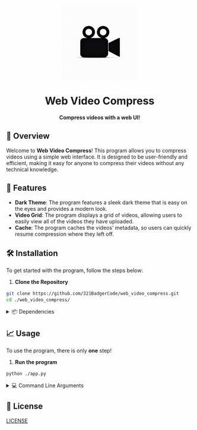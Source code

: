 <p align="center">
	<img src="./asset/logo.png" alt="Web Video Compress logo" width="200" height="200">
</p>

<h1 align="center">Web Video Compress</h1>

<p align="center">
	<strong>Compress videos with a web UI!</strong>
</p>

## 🚀 Overview

Welcome to **Web Video Compress**! This program allows you to compress videos using a simple web interface. It is designed to be user-friendly and efficient, making it easy for anyone to compress their videos without any technical knowledge.

## 🎨 Features

- **Dark Theme**: The program features a sleek dark theme that is easy on the eyes and provides a modern look.
- **Video Grid**: The program displays a grid of videos, allowing users to easily view all of the videos they have uploaded.
- **Cache**: The program caches the videos' metadata, so users can quickly resume compression where they left off.

## 🛠️ Installation

To get started with the program, follow the steps below:

1. **Clone the Repository**
```sh
git clone https://github.com/321BadgerCode/web_video_compress.git
cd ./web_video_compress/
```

<details>

<summary>📦 Dependencies</summary>

- **FFMpeg**: The program requires FFmpeg to be installed on your system. You can download it from the [FFmpeg website](https://www.ffmpeg.org/download.html).

</details>

## 📈 Usage

To use the program, there is only **one** step!

1. **Run the program**
```sh
python ./app.py
```

<details>

<summary>💻 Command Line Arguments</summary>

**Command Line Arguments**:
|	**Argument**		|	**Description**			|	**Default**	|
|	:---:			|	:---:				|	:---:		|
|	`-h & --help`		|	Help menu			|			|
|	`--no-gpu`		|	Disable GPU acceleration	|	False		|
|	`--cq`			|	Set the compression quality	|	65		|
|	`--no-overwrite`	|	Disable overwriting files	|	False		|

</details>

## 📜 License

[LICENSE](./LICENSE)